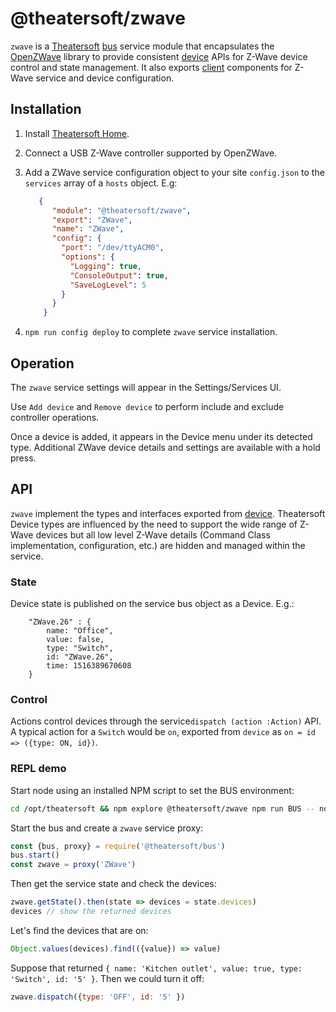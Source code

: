 # @theatersoft/zwave
`zwave` is a [Theatersoft](https://www.theatersoft.com) [bus](https://github.com/theatersoft/bus) service module that
encapsulates the [OpenZWave](https://github.com/OpenZWave) library to provide consistent [device](https://github.com/theatersoft/device) APIs for Z-Wave device control and state management. It also exports [client](https://github.com/theatersoft/client) components for Z-Wave service and device configuration.

## Installation
1. Install [Theatersoft Home](https://www.theatersoft.com/install). 

2. Connect a USB Z-Wave controller supported by OpenZWave.   

3. Add a ZWave service configuration object to your site `config.json` to the `services` array of a `hosts` object. E.g:
    ```json
       {
          "module": "@theatersoft/zwave",
          "export": "ZWave",
          "name": "ZWave",
          "config": {
            "port": "/dev/ttyACM0",
            "options": {
              "Logging": true,
              "ConsoleOutput": true,
              "SaveLogLevel": 5
            }
          }
        }      
    ```
    
4. `npm run config deploy` to complete `zwave` service installation.

## Operation
The `zwave` service settings will appear in the Settings/Services UI.

Use `Add device` and `Remove device` to perform include and exclude controller operations.

Once a device is added, it appears in the Device menu under its detected type. Additional ZWave device details and settings are available with a hold press.

## API

`zwave` implement the types and interfaces exported from [device](https://github.com/theatersoft/device). Theatersoft Device types are influenced by the need to support the wide range of Z-Wave devices but all low level Z-Wave details (Command Class implementation, configuration, etc.) are hidden and managed within the service. 

### State

Device state is published on the service bus object as a Device. E.g.:
```
    "ZWave.26" : {
        name: "Office",
        value: false,
        type: "Switch",
        id: "ZWave.26",
        time: 1516389670608
    }
```

### Control
Actions control devices through the service`dispatch (action :Action)` API. A typical action for a `Switch` would be `on`, exported from `device` as `on = id => ({type: ON, id})`.

### REPL demo
Start node using an installed NPM script to set the BUS environment: 
```bash
cd /opt/theatersoft && npm explore @theatersoft/zwave npm run BUS -- node
```
Start the bus and create a `zwave` service proxy:
```js
const {bus, proxy} = require('@theatersoft/bus')
bus.start()
const zwave = proxy('ZWave')
```
Then get the service state and check the devices:
```js
zwave.getState().then(state => devices = state.devices)
devices // show the returned devices
```
Let's find the devices that are on:
```js
Object.values(devices).find(({value}) => value)
``` 
Suppose that returned `{ name: 'Kitchen outlet', value: true, type: 'Switch', id: '5' }`. Then we could turn it off:
```js
zwave.dispatch({type: 'OFF', id: '5' })
``` 
